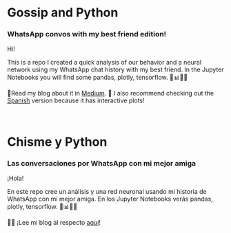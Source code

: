 # Gossip and Python
### WhatsApp convos with my best friend edition!

Hi! 

This is a repo I created a quick analysis of our behavior and a neural network using my WhatsApp chat history with my best friend. In the Jupyter Notebooks you will find some pandas, plotly, tensorflow. 🐍📊🐼🧠

📗Read my blog about it in [Medium](https://medium.com/@vivianamarquez/gossip-and-python-whatsapp-convos-with-my-best-friend-edition-665eac7855fa). 
🎨 I also recommend checking out the [Spanish](http://vivianamarquez.com/ChismeYPython/) version because it has interactive plots!


<br>


# Chisme y Python
### Las conversaciones por WhatsApp con mi mejor amiga

¡Hola!

En este repo cree un análisis y una red neuronal usando mi historia de WhatsApp con mi mejor amiga. En los Jupyter Notebooks verás pandas, plotly, tensorflow. 🐍📊🐼🧠

📗🎨 ¡Lee mi blog al respecto [aquí](http://vivianamarquez.com/ChismeYPython/)!
